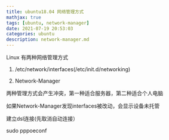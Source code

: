 ```yaml
---
title: ubuntu18.04 网络管理方式
mathjax: true
tags: [ubuntu, network-manager]
date: 2021-07-19 20:53:03
categories: ubuntu
description: network-manager.md
---
```


Linux 有两种网络管理方式

1. /etc/network/interfaces(/etc/init.d/networking)

2. Network-Manager

两种管理方式会产生冲突，第一种适合服务器，第二种适合个人电脑

如果Network-Manager发现interfaces被改动，会显示设备未托管

建立dsl连接(先取消自动连接）

sudo pppoeconf

